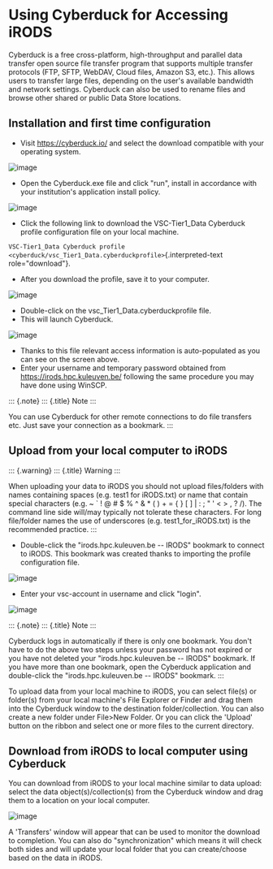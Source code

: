 # Using Cyberduck for Accessing iRODS

Cyberduck is a free cross-platform, high-throughput and parallel data
transfer open source file transfer program that supports multiple
transfer protocols (FTP, SFTP, WebDAV, Cloud files, Amazon S3, etc.).
This allows users to transfer large files, depending on the user\'s
available bandwidth and network settings. Cyberduck can also be used to
rename files and browse other shared or public Data Store locations.

## Installation and first time configuration

-   Visit <https://cyberduck.io/> and select the download compatible
    with your operating system.

![image](cyberduck/cduck1.png)

-   Open the Cyberduck.exe file and click \"run\", install in accordance
    with your institution\'s application install policy.

![image](cyberduck/cduck2.png)

-   Click the following link to download the VSC-Tier1_Data Cyberduck
    profile configuration file on your local machine.

`VSC-Tier1_Data Cyberduck profile <cyberduck/vsc_Tier1_Data.cyberduckprofile>`{.interpreted-text
role="download"}.

-   After you download the profile, save it to your computer.

![image](cyberduck/cduck4.png)

-   Double-click on the vsc_Tier1_Data.cyberduckprofile file.
-   This will launch Cyberduck.

![image](cyberduck/cduck5.png)

-   Thanks to this file relevant access information is auto-populated as
    you can see on the screen above.
-   Enter your username and temporary password obtained from
    <https://irods.hpc.kuleuven.be/> following the same procedure you
    may have done using WinSCP.

::: {.note}
::: {.title}
Note
:::

You can use Cyberduck for other remote connections to do file transfers
etc. Just save your connection as a bookmark.
:::

## Upload from your local computer to iRODS

::: {.warning}
::: {.title}
Warning
:::

When uploading your data to iRODS you should not upload files/folders
with names containing spaces (e.g. test1 for iRODS.txt) or name that
contain special characters (e.g. \~ \` ! @ \# \$ % \^ & \* ( ) + = { }
\[ \] \| : ; " ' \< \> , ? /). The command line side will/may typically
not tolerate these characters. For long file/folder names the use of
underscores (e.g. test1_for_iRODS.txt) is the recommended practice.
:::

-   Double-click the "irods.hpc.kuleuven.be -- IRODS" bookmark to
    connect to iRODS. This bookmark was created thanks to importing the
    profile configuration file.

![image](cyberduck/cduck6.png)

-   Enter your vsc-account in username and click "login".

![image](cyberduck/cduck7.png)

::: {.note}
::: {.title}
Note
:::

Cyberduck logs in automatically if there is only one bookmark. You don't
have to do the above two steps unless your password has not expired or
you have not deleted your "irods.hpc.kuleuven.be -- IRODS" bookmark. If
you have more than one bookmark, open the Cyberduck application and
double-click the "irods.hpc.kuleuven.be -- IRODS" bookmark.
:::

To upload data from your local machine to iRODS, you can select file(s)
or folder(s) from your local machine\'s File Explorer or Finder and drag
them into the Cyberduck window to the destination folder/collection. You
can also create a new folder under File\>New Folder. Or you can click
the \'Upload\' button on the ribbon and select one or more files to the
current directory.

## Download from iRODS to local computer using Cyberduck

You can download from iRODS to your local machine similar to data
upload: select the data object(s)/collection(s) from the Cyberduck
window and drag them to a location on your local computer.

![image](cyberduck/cduck8.png)

A 'Transfers' window will appear that can be used to monitor the
download to completion. You can also do "synchronization" which means it
will check both sides and will update your local folder that you can
create/choose based on the data in iRODS.
